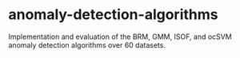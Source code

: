 # anomaly-detection-algorithms
Implementation and evaluation of the BRM, GMM, ISOF, and ocSVM anomaly detection algorithms over 60 datasets.
